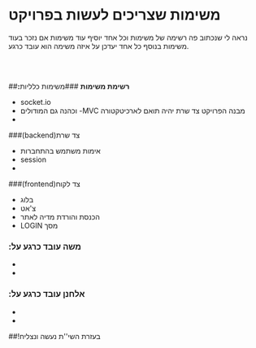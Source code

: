 # משימות שצריכים לעשות בפרויקט
נראה לי שנכתוב פה רשימה של משימות וכל אחד יוסיף עוד משימות אם נזכר בעוד משימות 
בנוסף כל אחד יעדכן על איזה משימה הוא עובד כרגע. 

<br/>
<br/>

##**:רשימת משימות**
###משימות כלליות 
* socket.io 
* וכהנה גם המודולים -MVC	מבנה הפרויקט צד שרת יהיה תואם לארכיטקטורה 
*
###(backend)צד שרת
* אימות משתמש בהתחברות
* session 
*

###(frontend)צד לקוח
* בלוג
* צ'אט
* הכנסת והורדת מדיה לאתר
* LOGIN מסך 


### :משה עובד כרגע על
*
*

### :אלחנן עובד כרגע על
*
*

##!בעזרת השי''ת נעשה ונצליח
